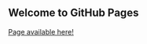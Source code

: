 ## Welcome to GitHub Pages

[Page available here!](https://gonzalogacc.github.io/kat-plot-collection/)
